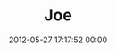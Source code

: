 ---
title: "Joe"
date: 2012-05-27 17:17:52 00:00
permalink: /joe
twitter: ""
likes: [366,58,69,582,678,703,708,924,72,1032,1075,1056,1095,1109,1165,1263,1305,1336]
id: 705
gravatar: "http://www.gravatar.com/avatar/9697d046da73867bed5f00d89d2c2262"
---
